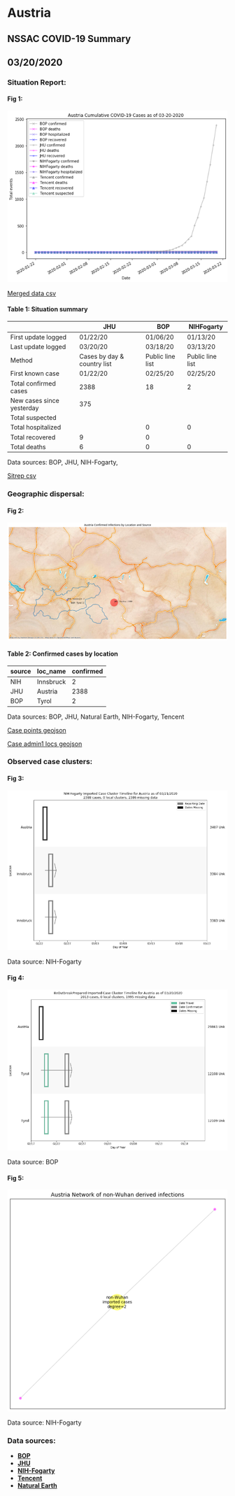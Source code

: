 # Austria
## NSSAC COVID-19 Summary
## 03/20/2020



### Situation Report:
#### Fig 1:
![Austria cases](../merged_histories/Austria_merged_histories.png)

[Merged data csv](https://github.com/SchlittDataSci/SchlittDataSci.github.io/blob/master/data/tables/Austria_merged_daily.csv)

#### Table 1: Situation summary


|                           | JHU                         | BOP              | NIHFogarty       |
|---------------------------|-----------------------------|------------------|------------------|
| First update logged       | 01/22/20                    | 01/06/20         | 01/13/20         |
| Last update logged        | 03/20/20                    | 03/18/20         | 03/13/20         |
| Method                    | Cases by day & country list | Public line list | Public line list |
| First known case          | 01/22/20                    | 02/25/20         | 02/25/20         |
| Total confirmed cases     | 2388                        | 18               | 2                |
| New cases since yesterday | 375                         |                  |                  |
| Total suspected           |                             |                  |                  |
| Total hospitalized        |                             | 0                | 0                |
| Total recovered           | 9                           | 0                |                  |
| Total deaths              | 6                           | 0                | 0                |

Data sources: BOP, JHU, NIH-Fogarty, 


[Sitrep csv](https://github.com/SchlittDataSci/SchlittDataSci.github.io/blob/master/data/tables/Austria_sitrep.csv)

### Geographic dispersal:
#### Fig 2:
![Austria mapped](../case_locs/Austria_case_locs.png)

#### Table 2: Confirmed cases by location


| source   | loc_name   |   confirmed |
|----------|------------|-------------|
| NIH      | Innsbruck  |           2 |
| JHU      | Austria    |        2388 |
| BOP      | Tyrol      |           2 |

Data sources: BOP, JHU, Natural Earth, NIH-Fogarty, Tencent


[Case points geojson](https://github.com/SchlittDataSci/SchlittDataSci.github.io/blob/master/data/shapes/Austria_case_locs.geojson)

[Case admin1 locs geojson](https://github.com/SchlittDataSci/SchlittDataSci.github.io/blob/master/data/shapes/Austria_admin1_locs.geojson)

### Observed case clusters:
#### Fig 3:
![Austria cases](../cluster_analysis/Austria_imported_cases_NIHFogarty.png)



Data source: NIH-Fogarty


#### Fig 4:
![Austria cases](../cluster_analysis/Austria_imported_cases_BOP.png)



Data source: BOP


#### Fig 5:
![Austria network](../autochthonous_networks/Austria_network.png)



Data source: NIH-Fogarty


### Data sources:
* **[BOP](https://github.com/beoutbreakprepared/nCoV2019)**
* **[JHU](https://github.com/CSSEGISandData/COVID-19)** 
* **[NIH-Fogarty](https://docs.google.com/spreadsheets/d/1jS24DjSPVWa4iuxuD4OAXrE3QeI8c9BC1hSlqr-NMiU/edit#gid=1187587451)** 
* **[Tencent](https://news.qq.com/zt2020/page/feiyan.htm)**
* **[Natural Earth](https://www.naturalearthdata.com/forums/forum/natural-earth-map-data/cultural-vectors/admin-1-states-provinces-and-their-boundaries/)**

<!-- Global site tag (gtag.js) - Google Analytics -->
<script async src="https://www.googletagmanager.com/gtag/js?id=UA-158816269-1"></script>
<script>
  window.dataLayer = window.dataLayer || [];
  function gtag(){dataLayer.push(arguments);}
  gtag('js', new Date());

  gtag('config', 'UA-158816269-1');
</script>